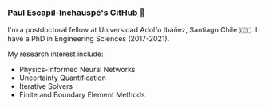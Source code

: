 ### Paul Escapil-Inchauspé's GitHub 👋

I'm a postdoctoral fellow at Universidad Adolfo Ibáñez, Santiago Chile 🇨🇱. I have a PhD in Engineering Sciences (2017-2021).

My research interest include:
- Physics-Informed Neural Networks 
- Uncertainty Quantification
- Iterative Solvers
- Finite and Boundary Element Methods

<!--
**pescap/pescap** is a ✨ _special_ ✨ repository because its `README.md` (this file) appears on your GitHub profile.

Here are some ideas to get you started:

- 🔭 I’m currently working on ...
- 🌱 I’m currently learning ...
- 👯 I’m looking to collaborate on ...
- 🤔 I’m looking for help with ...
- 💬 Ask me about ...
- 📫 How to reach me: ...
- 😄 Pronouns: ...
- ⚡ Fun fact: ...
-->
